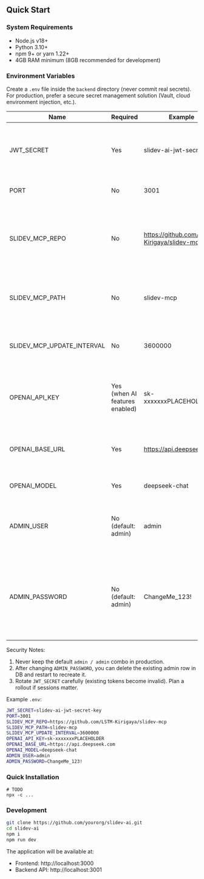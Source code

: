 ## Quick Start
### System Requirements
- Node.js v18+
- Python 3.10+
- npm 9+ or yarn 1.22+
- 4GB RAM minimum (8GB recommended for development)

### Environment Variables

Create a `.env` file inside the `backend` directory (never commit real secrets). For production, prefer a secure secret management solution (Vault, cloud environment injection, etc.).

| Name | Required | Example | Description |
| ---- | -------- | ------- | ----------- |
| JWT_SECRET | Yes | slidev-ai-jwt-secret-key | Symmetric key used to sign/verify JWT. Use a long random value in production. |
| PORT | No | 3001 | Backend service listening port. |
| SLIDEV_MCP_REPO | No | https://github.com/LSTM-Kirigaya/slidev-mcp | MCP (Model Capability Plugin) repository URL. Will be cloned if missing locally at startup. |
| SLIDEV_MCP_PATH | No | slidev-mcp | Local storage path for the MCP repo (relative to project root or absolute). |
| SLIDEV_MCP_UPDATE_INTERVAL | No | 3600000 | Auto update check interval for MCP in milliseconds (example is 1 hour). |
| OPENAI_API_KEY | Yes (when AI features enabled) | sk-xxxxxxxPLACEHOLDER | API key for an OpenAI-compatible endpoint. Use your own key; do NOT commit it. |
| OPENAI_BASE_URL | Yes | https://api.deepseek.com | Base URL of the OpenAI-compatible API (can point to self-hosted/proxy). |
| OPENAI_MODEL | Yes | deepseek-chat | Default model name; adjust as needed. |
| ADMIN_USER | No (default: admin) | admin | Admin username created at first startup. Change on first deployment. |
| ADMIN_PASSWORD | No (default: admin) | ChangeMe_123! | Plaintext admin password used only at initialization (hashed before storing). Use a strong random value in production. |

Security Notes:
1. Never keep the default `admin / admin` combo in production.
2. After changing `ADMIN_PASSWORD`, you can delete the existing admin row in DB and restart to recreate it.
3. Rotate `JWT_SECRET` carefully (existing tokens become invalid). Plan a rollout if sessions matter.

Example `.env`:

```bash
JWT_SECRET=slidev-ai-jwt-secret-key
PORT=3001
SLIDEV_MCP_REPO=https://github.com/LSTM-Kirigaya/slidev-mcp
SLIDEV_MCP_PATH=slidev-mcp
SLIDEV_MCP_UPDATE_INTERVAL=3600000
OPENAI_API_KEY=sk-xxxxxxxPLACEHOLDER
OPENAI_BASE_URL=https://api.deepseek.com
OPENAI_MODEL=deepseek-chat
ADMIN_USER=admin
ADMIN_PASSWORD=ChangeMe_123!
```

### Quick Installation

```
# TODO
npx -c ...
```

### Development

```bash
git clone https://github.com/yourorg/slidev-ai.git
cd slidev-ai
npm i
npm run dev
```

The application will be available at:
- Frontend: http://localhost:3000
- Backend API: http://localhost:3001